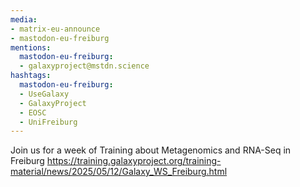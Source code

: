 ```yaml
---
media:
- matrix-eu-announce
- mastodon-eu-freiburg
mentions:
  mastodon-eu-freiburg:
  - galaxyproject@mstdn.science
hashtags:
  mastodon-eu-freiburg:
  - UseGalaxy
  - GalaxyProject
  - EOSC
  - UniFreiburg
---
```

Join us for a week of Training about Metagenomics and RNA-Seq in Freiburg
https://training.galaxyproject.org/training-material/news/2025/05/12/Galaxy_WS_Freiburg.html